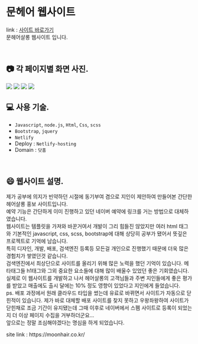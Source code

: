 # 문헤어 웹사이트
link : [사이트 바로가기](https://moonhair.co.kr/)<br>
문헤어살롱 웹사이트 입니다.

<br>

## 📷 각 페이지별 화면 사진.

![](https://velog.velcdn.com/images/mintae1117/post/bce4bdc3-3f33-461b-bbc9-23672eba6cd1/image.png)
![](https://velog.velcdn.com/images/mintae1117/post/340e6cc5-9b51-4436-b318-7987ce7d3f79/image.png)
![](https://velog.velcdn.com/images/mintae1117/post/ff8dd436-8b6c-4cb1-a6c1-adada74ddf0a/image.png)
![](https://velog.velcdn.com/images/mintae1117/post/4775d46d-c46e-4bde-9ff4-f48bcfff00a4/image.png)
<br>

## 💻 사용 기술.

- `Javascript`, `node.js`, `Html`, `Css`, `scss`
- `Bootstrap`, `jquery`
- `Netlify`
- Deploy : `Netlify-hosting`
- Domain : `닷홈`


<br>

## 😄 웹사이트 설명.
<p>제가 공부에 의지가 빈약하던 시절에 동기부여 겸으로 지인이 제안하여 만들어본 간단한 헤어살롱 홍보 사이트입니다.<br>
예약 기능은 간단하게 이미 진행하고 있던 네이버 예약에 링크를 거는 방법으로 대체하였습니다.<br>
웹사이트는 템플릿을 가져와 바꾼거여서 개발이 그리 힘들진 않았지만 여러 html 태그와 기본적인 javascript, css, scss, bootstrap에 대해 상당히 공부가 됐어서 뜻깊은 프로젝트로 기억에 남습니다.<br>
특히 디자인, 개발, 배포, 검색엔진 등록등 모든걸 개인으로 진행했기 때문에 더욱 많은 경험치가 쌓였던것 같습니다.<br>
검색엔진에서 최상단으로 사이트를 올리기 위해 많은 노력을 했던 기억이 있습니다. 메타태그들 h1태그와 그외 중요한 요소들에 대해 많이 배울수 있었던 좋은 기회였습니다.<br>
실제로 이 웹사이트를 개발하고 나서 헤어살롱의 고객님들과 주변 지인들에게 좋은 평가를 받았고 매출에도 출시 달에는 10% 정도 영향이 있었다고 지인에게 들었습니다.<br>
ps. 배포 과정에서 원래 클라우드 타입을 썼는데 유료로 바뀌면서 사이트가 자동으로 닫힌적이 있습니다. 제가 바로 대체할 배포 사이트를 찾지 못하고 우왕좌왕하여 사이트가 닫힌채로 조금 기간이 유지됐는데 그때 이후로 네이버에서 스펨 사이트로 등록이 되었는지 더 이상 페이지 수집을 거부하더군요...<br>
앞으로는 정말 조심해야겠다는 명심을 하게 되었습니다.<br></p>
site link : https://moonhair.co.kr/